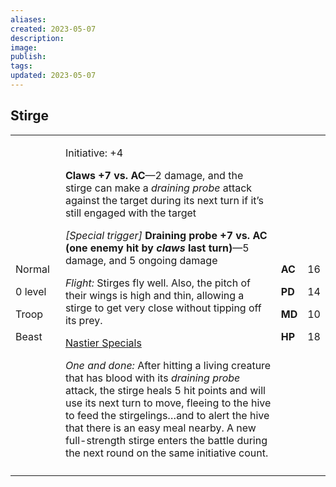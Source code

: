 ```yaml
---
aliases: 
created: 2023-05-07
description: 
image: 
publish: 
tags: 
updated: 2023-05-07
---
```


## Stirge

<table>
<colgroup>
<col style="width: 16%" />
<col style="width: 72%" />
<col style="width: 5%" />
<col style="width: 5%" />
</colgroup>
<tbody>
<tr class="odd">
<td><p>Normal</p>
<p>0 level</p>
<p>Troop</p>
<p>Beast</p></td>
<td><p>Initiative: +4</p>
<p><strong>Claws +7 vs. AC</strong>—2 damage, and the stirge can make a
<em>draining probe</em> attack against the target during its next turn
if it’s still engaged with the target</p>
<p><em>[Special trigger]</em> <strong>Draining probe +7 vs. AC (one
enemy hit by <em>claws</em> last turn)</strong>—5 damage, and 5 ongoing
damage</p>
<p><em>Flight:</em> Stirges fly well. Also, the pitch of their wings is
high and thin, allowing a stirge to get very close without tipping off
its prey.</p>
<p><u>Nastier Specials</u></p>
<p><em>One and done:</em> After hitting a living creature that has blood
with its <em>draining probe</em> attack, the stirge heals 5 hit points
and will use its next turn to move, fleeing to the hive to feed the
stirgelings…and to alert the hive that there is an easy meal nearby. A
new full-strength stirge enters the battle during the next round on the
same initiative count.</p></td>
<td><p><strong>AC</strong></p>
<p><strong>PD</strong></p>
<p><strong>MD</strong></p>
<p><strong>HP</strong></p></td>
<td><p>16</p>
<p>14</p>
<p>10</p>
<p>18</p></td>
</tr>
<tr class="even">
<td></td>
<td></td>
<td></td>
<td></td>
</tr>
</tbody>
</table>

